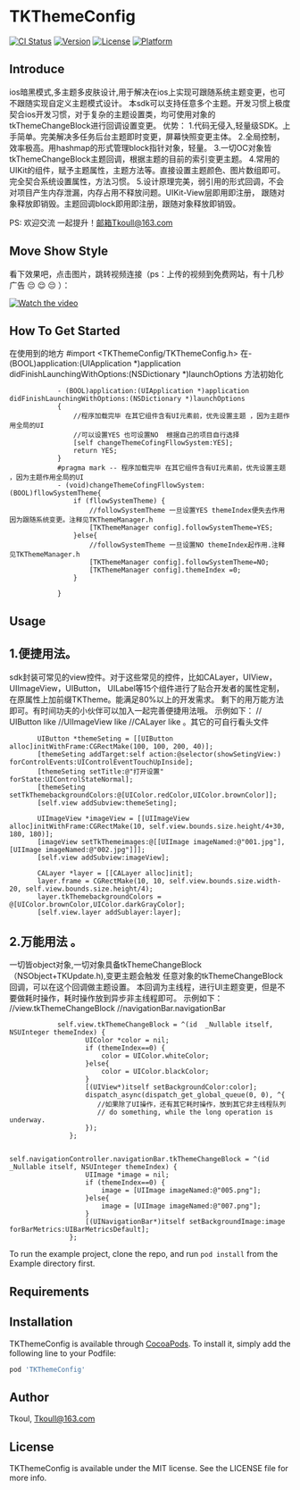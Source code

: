 # TKThemeConfig

[![CI Status](https://img.shields.io/travis/Tkoul/TKThemeConfig.svg?style=flat)](https://travis-ci.org/Tkoul/TKThemeConfig)
[![Version](https://img.shields.io/cocoapods/v/TKThemeConfig.svg?style=flat)](https://cocoapods.org/pods/TKThemeConfig)
[![License](https://img.shields.io/cocoapods/l/TKThemeConfig.svg?style=flat)](https://cocoapods.org/pods/TKThemeConfig)
[![Platform](https://img.shields.io/cocoapods/p/TKThemeConfig.svg?style=flat)](https://cocoapods.org/pods/TKThemeConfig)

## Introduce
ios暗黑模式,多主题多皮肤设计,用于解决在ios上实现可跟随系统主题变更，也可不跟随实现自定义主题模式设计。
本sdk可以支持任意多个主题。开发习惯上极度契合ios开发习惯，对于复杂的主题设置类，均可使用对象的
tkThemeChangeBlock进行回调设置变更。
优势：
1.代码无侵入,轻量级SDK。上手简单。完美解决多任务后台主题即时变更，屏幕快照变更主体。
2.全局控制，效率极高。用hashmap的形式管理block指针对象，轻量。
3.一切OC对象皆tkThemeChangeBlock主题回调，根据主题的目前的索引变更主题。
4.常用的UIKit的组件，赋予主题属性，主题方法等。直接设置主题颜色、图片数组即可。
  完全契合系统设置属性，方法习惯。
5.设计原理完美，弱引用的形式回调，不会对项目产生内存泄漏，内存占用不释放问题。UIKit-View层即用即注册，
  跟随对象释放即销毁。主题回调block即用即注册，跟随对象释放即销毁。
  
  PS:  欢迎交流 一起提升！邮箱Tkoull@163.com
  
  ## Move Show Style
  看下效果吧，点击图片，跳转视频连接（ps：上传的视频到免费网站，有十几秒广告 😔 😌 😔 ）：
  
 [![Watch the video](https://github.com/Tkoul/TKThemeConfig/blob/master/iosTheme.jpg)](https://v.youku.com/v_show/id_XNDcwNTcxODMwNA==.html)
  
  ## How To Get Started
  在使用到的地方  #import <TKThemeConfig/TKThemeConfig.h>
  在- (BOOL)application:(UIApplication *)application didFinishLaunchingWithOptions:(NSDictionary *)launchOptions 方法初始化
            
                - (BOOL)application:(UIApplication *)application didFinishLaunchingWithOptions:(NSDictionary *)launchOptions
                {
                    //程序加载完毕 在其它组件含有UI元素前，优先设置主题 ，因为主题作用全局的UI
                    //可以设置YES 也可设置NO  根据自己的项目自行选择
                    [self changeThemeCofingFllowSystem:YES];
                    return YES;
                }
                #pragma mark -- 程序加载完毕 在其它组件含有UI元素前，优先设置主题 ，因为主题作用全局的UI
                - (void)changeThemeCofingFllowSystem:(BOOL)fllowSystemTheme{
                    if (fllowSystemTheme) {
                        //followSystemTheme 一旦设置YES themeIndex便失去作用 因为跟随系统变更。注释见TKThemeManager.h
                        [TKThemeManager config].followSystemTheme=YES;
                    }else{
                        //followSystemTheme 一旦设置NO themeIndex起作用.注释见TKThemeManager.h
                        [TKThemeManager config].followSystemTheme=NO;
                        [TKThemeManager config].themeIndex =0;
                    }
                    
                }
  
## Usage
## 1.便捷用法。
   sdk封装可常见的view控件。对于这些常见的控件，比如CALayer，UIView，UIImageView，UIButton，
UILabel等15个组件进行了贴合开发者的属性定制，在原属性上加前缀TKTheme。能满足80%以上的开发需求。
剩下的用万能方法即可。有时间功夫的小伙伴可以加入一起完善便捷用法哦。
示例如下：
// UIButton like   //UIImageView like    //CALayer like 。其它的可自行看头文件

           UIButton *themeSeting = [[UIButton alloc]initWithFrame:CGRectMake(100, 100, 200, 40)];
           [themeSeting addTarget:self action:@selector(showSetingView:) forControlEvents:UIControlEventTouchUpInside];
           [themeSeting setTitle:@"打开设置" forState:UIControlStateNormal];
           [themeSeting setTkThemebackgroundColors:@[UIColor.redColor,UIColor.brownColor]];
           [self.view addSubview:themeSeting];

           UIImageView *imageView = [[UIImageView alloc]initWithFrame:CGRectMake(10, self.view.bounds.size.height/4+30, 180, 180)];
           [imageView setTkThemeimages:@[[UIImage imageNamed:@"001.jpg"],[UIImage imageNamed:@"002.jpg"]]];
           [self.view addSubview:imageView];
           
           CALayer *layer = [[CALayer alloc]init];
           layer.frame = CGRectMake(10, 10, self.view.bounds.size.width-20, self.view.bounds.size.height/4);
           layer.tkThemebackgroundColors = @[UIColor.brownColor,UIColor.darkGrayColor];
           [self.view.layer addSublayer:layer];
           
           
## 2.万能用法 。
 一切皆object对象,一切对象具备tkThemeChangeBlock（NSObject+TKUpdate.h),变更主题会触发
任意对象的tkThemeChangeBlock回调，可以在这个回调做主题设置。
本回调为主线程，进行UI主题变更，但是不要做耗时操作，耗时操作放到异步非主线程即可。
示例如下：
//view.tkThemeChangeBlock   //navigationBar.navigationBar

                self.view.tkThemeChangeBlock = ^(id  _Nullable itself, NSUInteger themeIndex) {
                       UIColor *color = nil;
                       if (themeIndex==0) {
                           color = UIColor.whiteColor;
                       }else{
                           color = UIColor.blackColor;
                       }
                       [(UIView*)itself setBackgroundColor:color];
                       dispatch_async(dispatch_get_global_queue(0, 0), ^{
                          //如果除了UI操作，还有其它耗时操作，放到其它非主线程队列
                          // do something, while the long operation is underway.
                       });
                   };
                   
                   self.navigationController.navigationBar.tkThemeChangeBlock = ^(id  _Nullable itself, NSUInteger themeIndex) {
                       UIImage *image = nil;
                       if (themeIndex==0) {
                           image = [UIImage imageNamed:@"005.png"];
                       }else{
                           image = [UIImage imageNamed:@"007.png"];
                       }
                       [(UINavigationBar*)itself setBackgroundImage:image forBarMetrics:UIBarMetricsDefault];
                   };


To run the example project, clone the repo, and run `pod install` from the Example directory first.

## Requirements

## Installation

TKThemeConfig is available through [CocoaPods](https://cocoapods.org). To install
it, simply add the following line to your Podfile:

```ruby
pod 'TKThemeConfig'
```

## Author

Tkoul, Tkoull@163.com

## License

TKThemeConfig is available under the MIT license. See the LICENSE file for more info.
            



